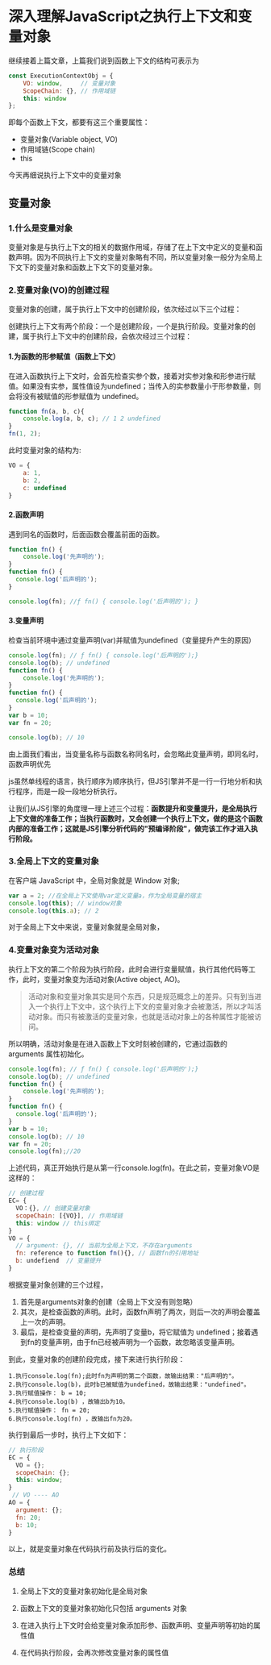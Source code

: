 # 深入理解JavaScript之执行上下文和变量对象

继续接着上篇文章，上篇我们说到函数上下文的结构可表示为
```javascript
const ExecutionContextObj = {
    VO: window,     // 变量对象
    ScopeChain: {}, // 作用域链
    this: window
};
```
即每个函数上下文，都要有这三个重要属性：
- 变量对象(Variable object, VO)
- 作用域链(Scope chain)
- this

今天再细说执行上下文中的变量对象

## 变量对象

### 1.什么是变量对象

变量对象是与执行上下文的相关的数据作用域，存储了在上下文中定义的变量和函数声明。因为不同执行上下文的变量对象略有不同，所以变量对象一般分为全局上下文下的变量对象和函数上下文下的变量对象。

### 2.变量对象(VO)的创建过程

变量对象的创建，属于执行上下文中的创建阶段，依次经过以下三个过程：

创建执行上下文有两个阶段：一个是创建阶段，一个是执行阶段。变量对象的创建，属于执行上下文中的创建阶段，会依次经过三个过程：

#### 1.为函数的形参赋值（函数上下文）

在进入函数执行上下文时，会首先检查实参个数，接着对实参对象和形参进行赋值。如果没有实参，属性值设为undefined；当传入的实参数量小于形参数量，则会将没有被赋值的形参赋值为 undefined。
```javascript
function fn(a, b, c){
    console.log(a, b, c); // 1 2 undefined
}
fn(1, 2);
```

此时变量对象的结构为:
```javascript
VO = {
    a: 1,
    b: 2,
    c: undefined
}
```

#### 2.函数声明

遇到同名的函数时，后面函数会覆盖前面的函数。

```javascript
function fn() {
    console.log('先声明的');
}
function fn() {
  console.log('后声明的');
}

console.log(fn); //ƒ fn() { console.log('后声明的'); }
```

#### 3.变量声明

检查当前环境中通过变量声明(var)并赋值为undefined（变量提升产生的原因）

```javascript
console.log(fn); // ƒ fn() { console.log('后声明的');}
console.log(b); // undefined
function fn() {
    console.log('先声明的');
}
function fn() {
  console.log('后声明的');
}
var b = 10;
var fn = 20;

console.log(b); // 10
```

由上面我们看出，当变量名称与函数名称同名时，会忽略此变量声明，即同名时，函数声明优先

js虽然单线程的语言，执行顺序为顺序执行，但JS引擎并不是一行一行地分析和执行程序，而是一段一段地分析执行。

让我们从JS引擎的角度理一理上述三个过程：**函数提升和变量提升，是全局执行上下文做的准备工作；当执行函数时，又会创建一个执行上下文，做的是这个函数内部的准备工作；这就是JS引擎分析代码的"预编译阶段"，做完该工作才进入执行阶段。**

### 3.全局上下文的变量对象

在客户端 JavaScript 中，全局对象就是 Window 对象;
```javascript
var a = 2; //在全局上下文使用var定义变量a，作为全局变量的宿主
console.log(this); // window对象
console.log(this.a); // 2 
```
对于全局上下文中来说，变量对象就是全局对象，

### 4.变量对象变为活动对象

执行上下文的第二个阶段为执行阶段，此时会进行变量赋值，执行其他代码等工作，此时，变量对象变为活动对象(Active object, AO)。

> 活动对象和变量对象其实是同个东西，只是规范概念上的差异。只有到当进入一个执行上下文中，这个执行上下文的变量对象才会被激活，所以才叫活动对象。而只有被激活的变量对象，也就是活动对象上的各种属性才能被访问。

所以明确，活动对象是在进入函数上下文时刻被创建的，它通过函数的 arguments 属性初始化。

```javascript
console.log(fn); // ƒ fn() { console.log('后声明的');}
console.log(b); // undefined
function fn() {
    console.log('先声明的');
}
function fn() {
  console.log('后声明的');
}
var b = 10;
console.log(b); // 10
var fn = 20;        
console.log(fn);//20
```
上述代码，真正开始执行是从第一行console.log(fn)。在此之前，变量对象VO是这样的：

```javascript
// 创建过程
EC= {
  VO：{}, // 创建变量对象
  scopeChain: [{VO}], // 作用域链
  this: window // this绑定
}
VO = {
  // argument: {}, // 当前为全局上下文，不存在arguments
  fn: reference to function fn(){}, // 函数fn的引用地址
  b: undefiend  // 变量提升
}
```
根据变量对象创建的三个过程，
1. 首先是arguments对象的创建（全局上下文没有则忽略）
2. 其次，是检查函数的声明。此时，函数fn声明了两次，则后一次的声明会覆盖上一次的声明。
3. 最后，是检查变量的声明，先声明了变量b，将它赋值为 undefined；接着遇到fn的变量声明，由于fn已经被声明为一个函数，故忽略该变量声明。 

到此，变量对象的创建阶段完成，接下来进行执行阶段：

```
1.执行console.log(fn);此时fn为声明的第二个函数，故输出结果："后声明的"。
2.执行console.log(b)，此时b已被赋值为undefined，故输出结果："undefined"。
3.执行赋值操作： b = 10;
4.执行console.log(b) ，故输出b为10。
5.执行赋值操作： fn = 20;
6.执行console.log(fn) ，故输出fn为20。
```

执行到最后一步时，执行上下文如下：
```javascript
// 执行阶段
EC = {
  VO = {};
  scopeChain: {};
  this: window;
}
 // VO ---- AO
AO = {
  argument: {};
  fn: 20;
  b: 10;
}
```
以上，就是变量对象在代码执行前及执行后的变化。

### 总结

1. 全局上下文的变量对象初始化是全局对象

2. 函数上下文的变量对象初始化只包括 arguments 对象

3. 在进入执行上下文时会给变量对象添加形参、函数声明、变量声明等初始的属性值

4. 在代码执行阶段，会再次修改变量对象的属性值